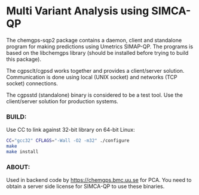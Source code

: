 # Multi Variant Analysis using SIMCA-QP

The chemgps-sqp2 package contains a daemon, client and standalone program
for making predictions using Umetrics SIMAP-QP. The programs is based on
the libchemgps library (should be installed before trying to build this
package).

The cgpsclt/cgpsd works together and provides a client/server solution.
Communication is done using local (UNIX socket) and networks (TCP socket)
connections. 

The cgpsstd (standalone) binary is considered to be a test tool. Use the
client/server solution for production systems.

### BUILD:

Use CC to link against 32-bit library on 64-bit Linux:

```bash
CC="gcc32" CFLAGS="-Wall -O2 -m32" ./configure
make
make install
```

### ABOUT:

Used in backend code by https://chemgps.bmc.uu.se for PCA. You need to
obtain a server side license for SIMCA-QP to use these binaries.
